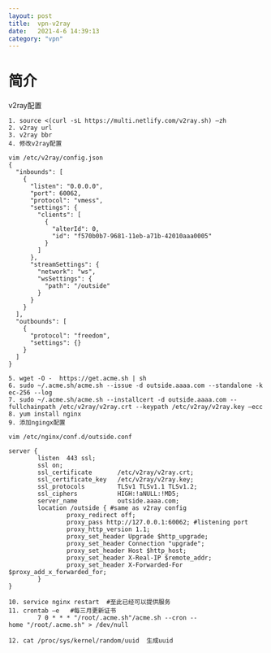 ```yaml
---
layout: post
title:  vpn-v2ray
date:   2021-4-6 14:39:13
category: "vpn"
---
```


# 简介
  v2ray配置

    1. source <(curl -sL https://multi.netlify.com/v2ray.sh) –zh  
    2. v2ray url
    3. v2ray bbr
    4. 修改v2ray配置  

```
vim /etc/v2ray/config.json
{
  "inbounds": [
    {
      "listen": "0.0.0.0",
      "port": 60062,
      "protocol": "vmess",
      "settings": {
        "clients": [
          {
            "alterId": 0,
            "id": "f570b0b7-9681-11eb-a71b-42010aaa0005"
          }
        ]
      },
      "streamSettings": {
        "network": "ws",
        "wsSettings": {
          "path": "/outside"
        }
      }
    }
  ],
  "outbounds": [
    {
      "protocol": "freedom",
      "settings": {} 
    }     
  ]      
} 

```  

    5. wget -O -  https://get.acme.sh | sh
    6. sudo ~/.acme.sh/acme.sh --issue -d outside.aaaa.com --standalone -k ec-256 --log
    7. sudo ~/.acme.sh/acme.sh --installcert -d outside.aaaa.com --fullchainpath /etc/v2ray/v2ray.crt --keypath /etc/v2ray/v2ray.key –ecc
    8. yum install nginx
    9. 添加ngingx配置

```
vim /etc/nginx/conf.d/outside.conf

server {
        listen  443 ssl;
        ssl on;
        ssl_certificate       /etc/v2ray/v2ray.crt;
        ssl_certificate_key   /etc/v2ray/v2ray.key;
        ssl_protocols         TLSv1 TLSv1.1 TLSv1.2;
        ssl_ciphers           HIGH:!aNULL:!MD5;
        server_name           outside.aaaa.com;
        location /outside { #same as v2ray config
                proxy_redirect off;
                proxy_pass http://127.0.0.1:60062; #listening port
                proxy_http_version 1.1;
                proxy_set_header Upgrade $http_upgrade;
                proxy_set_header Connection "upgrade";
                proxy_set_header Host $http_host;
                proxy_set_header X-Real-IP $remote_addr;
                proxy_set_header X-Forwarded-For $proxy_add_x_forwarded_for;
        }
}

```  
    10. service nginx restart  #至此已经可以提供服务
    11. crontab –e   #每三月更新证书
            7 0 * * * "/root/.acme.sh"/acme.sh --cron --home "/root/.acme.sh" > /dev/null

    12. cat /proc/sys/kernel/random/uuid  生成uuid
